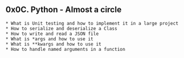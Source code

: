 ## 0x0C. Python - Almost a circle ##

	* What is Unit testing and how to implement it in a large project
	* How to serialize and deserialize a Class
	* How to write and read a JSON file
	* What is *args and how to use it
	* What is **kwargs and how to use it
	* How to handle named arguments in a function
